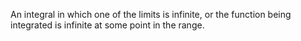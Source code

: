 An integral in which one of the limits is infinite, or the function
being integrated is infinite at some point in the range.
